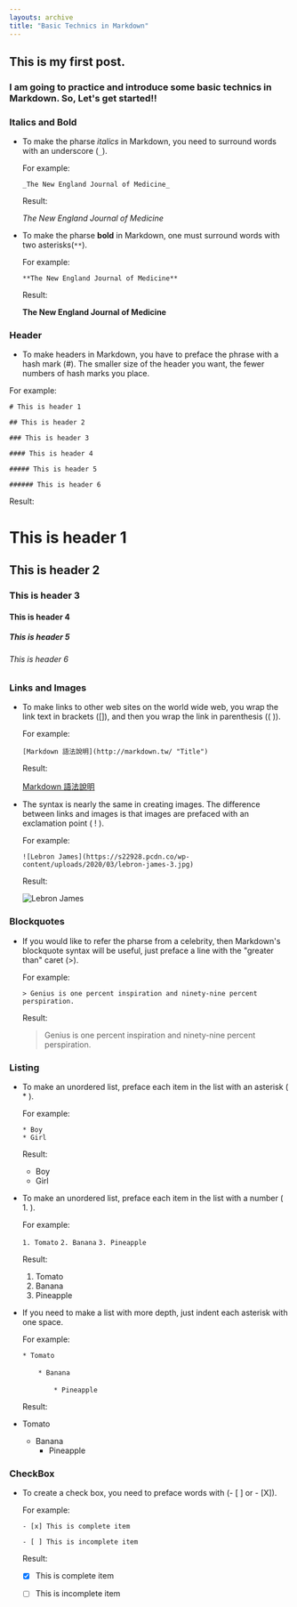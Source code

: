 ```yaml
---
layouts: archive
title: "Basic Technics in Markdown"
---
```

## This is my first post. 
### I am going to practice and introduce some basic technics in Markdown. So, Let's get started!!
### Italics and Bold
* To make the pharse _italics_ in Markdown, you need to surround words with an underscore (`_`).

  For example: 

  `_The New England Journal of Medicine_`

  Result:

  _The New England Journal of Medicine_

* To make the pharse **bold** in Markdown, one must surround words with two asterisks(`**`).
  
  For example: 

  `**The New England Journal of Medicine**`

  Result:

  **The New England Journal of Medicine**

### Header
* To make headers in Markdown, you have to preface the phrase with a hash mark (#).
The smaller size of the header you want, the fewer numbers of hash marks you place. 

For example:

  `# This is header 1`

  `## This is header 2`

  `### This is header 3`

  `#### This is header 4`

  `##### This is header 5`

  `###### This is header 6`

Result:

# This is header 1
  
## This is header 2
  
### This is header 3
  
#### This is header 4
  
##### This is header 5
  
###### This is header 6

### Links and Images
* To make links to other web sites on the world wide web, you wrap the link text in brackets ([]), and then you wrap the link in parenthesis (( )).

  For example: 

  `[Markdown 語法說明](http://markdown.tw/ "Title")`

  Result:

  [Markdown 語法說明](http://markdown.tw/ "Title")
  
* The syntax is nearly the same in  creating images. The difference between links and images is that images are prefaced with an exclamation point ( ! ).

  For example: 

  `![Lebron James](https://s22928.pcdn.co/wp-content/uploads/2020/03/lebron-james-3.jpg)`

  Result:

  ![Lebron James](https://s22928.pcdn.co/wp-content/uploads/2020/03/lebron-james-3.jpg)

### Blockquotes

* If you would like to refer the pharse from a celebrity, then Markdown's blockquote syntax will be useful, just preface a line with the "greater than" caret (>).

  For example: 

  `> Genius is one percent inspiration and ninety-nine percent perspiration.` 

  Result:

  > Genius is one percent inspiration and ninety-nine percent perspiration. 

### Listing

* To make an unordered list, preface each item in the list with an asterisk ( * ).
  
  For example: 

  `* Boy` <br>
  `* Girl`

  Result:

  * Boy
  * Girl
  
* To make an unordered list, preface each item in the list with a number ( 1. ).

  For example: 

  `1. Tomato`
  `2. Banana`
  `3. Pineapple`

  Result:

  1. Tomato
  2. Banana
  3. Pineapple

* If you need to make a list with more depth, just indent each asterisk with one space.

  For example: 

  `* Tomato`
  
  &emsp;&emsp;`* Banana`
  
  &emsp;&emsp;&emsp;&emsp;`* Pineapple`

  Result:

 * Tomato
   * Banana  
     * Pineapple

### CheckBox
* To create a check box, you need to preface words with (- [ ] or - [X]).

  For example: 

  `- [x] This is complete item`
  
  `- [ ] This is incomplete item`

  Result:

  - [x] This is complete item
  
  - [ ] This is incomplete item

